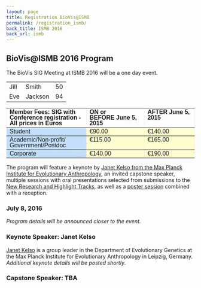 ```yaml
---
layout: page
title: Registration BioVis@ISMB
permalink: /registration_ismb/
back_title: ISMB 2016
back_url: ismb
---
```

## BioVis@ISMB 2016 Program

The BioVis SIG Meeting at ISMB 2016 will be a one day event.


<table style="width:100%">
  <tr>
    <td>Jill</td>
    <td>Smith</td> 
    <td>50</td>
  </tr>
  <tr>
    <td>Eve</td>
    <td>Jackson</td> 
    <td>94</td>
  </tr>
</table>


<table border="1" cellpadding="3" cellspacing="0" style="border: 0px none; border-spacing: 0px; border-collapse: collapse;">
		<tbody>
			<tr>
				<td style="margin: 0px;" valign="top" width="244">
					<span style="font-family: Helvetica, Arial, sans-serif; line-height: 15px;"><strong><strong>Member Fees: SIG</strong><strong>&nbsp;with Conference registration - All prices in Euros</strong></strong></span></td>
				<td style="margin: 0px;" valign="top" width="168">
					<span style="font-family: Helvetica, Arial, sans-serif; line-height: 15px;"><strong>ON or BEFORE&nbsp;<span class="aBn" data-term="goog_1993573834" style="border-bottom-width: 1px; border-bottom-style: dashed; border-bottom-color: rgb(204, 204, 204); position: relative; top: -2px; z-index: 0;" tabindex="0"><span class="aQJ" style="position: relative; top: 2px; z-index: -1;">June 5, 2015</span></span></strong></span></td>
				<td style="margin: 0px;" valign="top" width="140">
					<span style="font-family: Helvetica, Arial, sans-serif; line-height: 15px;"><strong>AFTER&nbsp;<span class="aBn" data-term="goog_1993573835" style="border-bottom-width: 1px; border-bottom-style: dashed; border-bottom-color: rgb(204, 204, 204); position: relative; top: -2px; z-index: 0;" tabindex="0"><span class="aQJ" style="position: relative; top: 2px; z-index: -1;">June 5, 2015</span></span></strong></span></td>
			</tr>
			<tr>
				<td bgcolor="#c3dffd" style="margin: 0px;" valign="top" width="244">
					<span style="font-family: Helvetica, Arial, sans-serif; line-height: 15px;">Student</span></td>
				<td bgcolor="#fffecf" style="margin: 0px;" valign="top" width="168">
					<span style="font-family: Helvetica, Arial, sans-serif; line-height: 15px;">&euro;90.00</span></td>
				<td bgcolor="#fffecf" style="margin: 0px;" valign="top" width="140">
					<span style="font-family: Helvetica, Arial, sans-serif; line-height: 15px;">&euro;140.00</span></td>
			</tr>
			<tr>
				<td bgcolor="#c3dffd" style="margin: 0px;" valign="top" width="244">
					<span style="font-family: Helvetica, Arial, sans-serif; line-height: 15px;">Academic/Non-profit/<wbr />Government/Postdoc</span></td>
				<td bgcolor="#fffecf" style="margin: 0px;" valign="top" width="168">
					<span style="font-family: Helvetica, Arial, sans-serif; line-height: 15px;">&euro;115.00</span></td>
				<td bgcolor="#fffecf" style="margin: 0px;" valign="top" width="140">
					<span style="font-family: Helvetica, Arial, sans-serif; line-height: 15px;">&euro;165.00</span></td>
			</tr>
			<tr>
				<td bgcolor="#c3dffd" style="margin: 0px;" valign="top" width="244">
					<span style="font-family: Helvetica, Arial, sans-serif; line-height: 15px;">Corporate</span></td>
				<td bgcolor="#fffecf" style="margin: 0px;" valign="top" width="168">
					<span style="font-family: Helvetica, Arial, sans-serif; line-height: 15px;">&euro;140.00</span></td>
				<td bgcolor="#fffecf" style="margin: 0px;" valign="top" width="140">
					<span style="font-family: Helvetica, Arial, sans-serif; line-height: 15px;">&euro;190.00</span></td>
			</tr>
		</tbody>
	</table>


The program will feature a keynote by [Janet Kelso from the Max Planck Institute for Evolutionary Anthropology](http://www.eva.mpg.de/genetics/bioinformatics/overview.html), an invited capstone speaker, multiple sessions with oral presentations selected from submissions to the [New Research and Highlight Tracks](/2016/submission_ismb), as well as a [poster session](/2016/submission_ismb) combined with a reception.

### July 8, 2016

*Program details will be announced closer to the event.*

### Keynote Speaker: Janet Kelso

[Janet Kelso](http://www.eva.mpg.de/genetics/bioinformatics/overview.html) is a group leader in the Department of Evolutionary Genetics at the Max Planck Institute for Evolutionary Anthropology in Leipzig, Germany. _Additional keynote details will be posted shortly_.

### Capstone Speaker: TBA